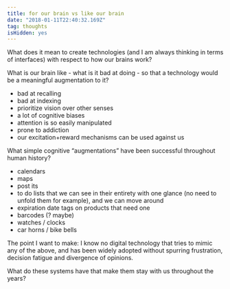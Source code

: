 ```yaml
---
title: for our brain vs like our brain
date: "2018-01-11T22:40:32.169Z"
tag: thoughts
isHidden: yes
---
```


What does it mean to create technologies (and I am always thinking in terms of interfaces) with respect to how our brains work?

What is our brain like - what is it bad at doing - so that a technology would be a meaningful augmentation to it?

* bad at recalling
* bad at indexing
* prioritize vision over other senses
* a lot of cognitive biases
* attention is so easily manipulated
* prone to addiction
* our excitation+reward mechanisms can be used against us

What simple cognitive “augmentations” have been successful throughout human history?

* calendars
* maps
* post its
* to do lists that we can see in their entirety with one glance (no need to unfold them for example), and we can move around
* expiration date tags on products that need one
* barcodes (? maybe)
* watches / clocks
* car horns / bike bells

The point I want to make: I know no digital technology that tries to mimic any of the above, and has been widely adopted without spurring frustration, decision fatigue and divergence of opinions.

What do these systems have that make them stay with us throughout the years?  
